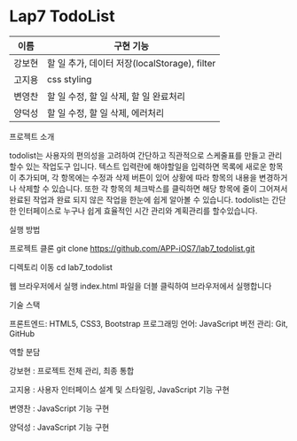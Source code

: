 # Lap7 TodoList

|이름|구현 기능|
|------|---|
|강보현|할 일 추가, 데이터 저장(localStorage), filter|
|고지용|css styling|
|변영찬|할 일 수정, 할 일 삭제, 할 일 완료처리|
|양덕성|할 일 수정, 할 일 삭제, 에러처리|

프로젝트 소개

todolist는 사용자의 편의성을 고려하여 간단하고 직관적으로 스케줄표를 만들고 관리할수 있는 작업도구 입니다. 텍스트 입력란에 해야할일을 입력하면 목록에 새로운 항목이 추가되며, 각 항목에는 수정과 삭제 버튼이 있어 상황에 따라 항목의 내용을 변경하거나 삭제할 수 있습니다. 또한 각 항목의 체크박스를 클릭하면 해당 항목에 줄이 그어져서 완료된 작업과 완료 되지 않은 작업을 한눈에 쉽게 알아볼 수 있습니다. todolist는 간단한 인터페이스로 누구나 쉽게 효율적인 시간 관리와 계획관리를 할수있습니다.

실행 방법

프로젝트 클론 git clone https://github.com/APP-iOS7/lab7_todolist.git

디렉토리 이동 cd lab7_todolist

웹 브라우저에서 실행 index.html 파일을 더블 클릭하여 브라우저에서 실행합니다

기술 스택

프론트엔드: HTML5, CSS3, Bootstrap 프로그래밍 언어: JavaScript 버전 관리: Git, GitHub

역할 분담

강보현 : 프로젝트 전체 관리, 최종 통합

고지용 : 사용자 인터페이스 설계 및 스타일링, JavaScript 기능 구현

변영찬 : JavaScript 기능 구현

양덕성 : JavaScript 기능 구현